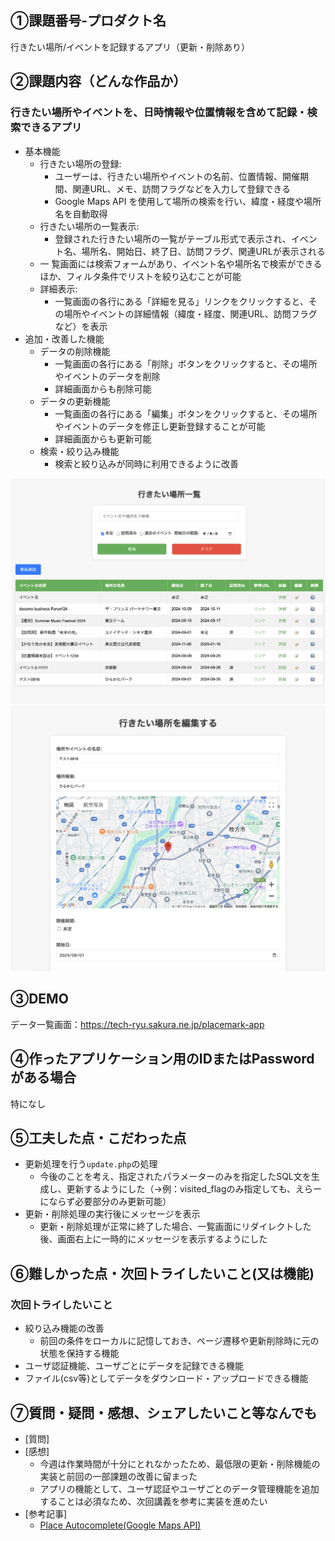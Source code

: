 ## ①課題番号-プロダクト名

行きたい場所/イベントを記録するアプリ（更新・削除あり）

## ②課題内容（どんな作品か）

### 行きたい場所やイベントを、日時情報や位置情報を含めて記録・検索できるアプリ

- 基本機能
  - 行きたい場所の登録:
    - ユーザーは、行きたい場所やイベントの名前、位置情報、開催期間、関連URL、メモ、訪問フラグなどを入力して登録できる
    - Google Maps API を使用して場所の検索を行い、緯度・経度や場所名を自動取得
  - 行きたい場所の一覧表示:
    - 登録された行きたい場所の一覧がテーブル形式で表示され、イベント名、場所名、開始日、終了日、訪問フラグ、関連URLが表示される
  - 一  覧画面には検索フォームがあり、イベント名や場所名で検索ができるほか、フィルタ条件でリストを絞り込むことが可能
  - 詳細表示:
    - 一覧画面の各行にある「詳細を見る」リンクをクリックすると、その場所やイベントの詳細情報（緯度・経度、関連URL、訪問フラグなど）を表示
- 追加・改善した機能
  - データの削除機能
    - 一覧画面の各行にある「削除」ボタンをクリックすると、その場所やイベントのデータを削除
    - 詳細画面からも削除可能
  - データの更新機能
    - 一覧画面の各行にある「編集」ボタンをクリックすると、その場所やイベントのデータを修正し更新登録することが可能
    - 詳細画面からも更新可能
  - 検索・絞り込み機能
    - 検索と絞り込みが同時に利用できるように改善
  
![動作イメージ](./demo.png)
![動作イメージ](./demo2.png)
<!-- ![動作イメージ](./demo3.png) -->

## ③DEMO

データ一覧画面：https://tech-ryu.sakura.ne.jp/placemark-app

## ④作ったアプリケーション用のIDまたはPasswordがある場合

特になし

## ⑤工夫した点・こだわった点

- 更新処理を行う`update.php`の処理
  - 今後のことを考え、指定されたパラメーターのみを指定したSQL文を生成し、更新するようにした（→例：visited_flagのみ指定しても、えらーにならず必要部分のみ更新可能）
- 更新・削除処理の実行後にメッセージを表示
  - 更新・削除処理が正常に終了した場合、一覧画面にリダイレクトした後、画面右上に一時的にメッセージを表示するようにした

## ⑥難しかった点・次回トライしたいこと(又は機能)

<!-- ### 難しかった点

-  -->

### 次回トライしたいこと

- 絞り込み機能の改善
  - 前回の条件をローカルに記憶しておき、ページ遷移や更新削除時に元の状態を保持する機能
- ユーザ認証機能、ユーザごとにデータを記録できる機能
- ファイル(csv等)としてデータをダウンロード・アップロードできる機能
   
## ⑦質問・疑問・感想、シェアしたいこと等なんでも

- [質問]
- [感想]
  - 今週は作業時間が十分にとれなかったため、最低限の更新・削除機能の実装と前回の一部課題の改善に留まった
  - アプリの機能として、ユーザ認証やユーザごとのデータ管理機能を追加することは必須なため、次回講義を参考に実装を進めたい
- [参考記事]
  - [Place Autocomplete(Google Maps API)](https://developers.google.com/maps/documentation/javascript/places-autocomplete?hl=ja)